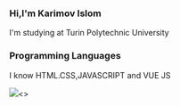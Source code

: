 ### Hi,I'm Karimov Islom
<p>I'm studying at Turin Polytechnic University</p>

### Programming Languages
<p>I know HTML.CSS,JAVASCRIPT and VUE JS</p>
<img src="https://www.w3.org/html/logo/downloads/HTML5_1Color_Black.png"><>
